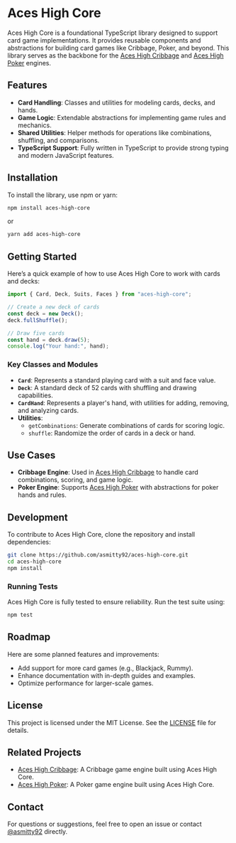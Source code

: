 # Aces High Core

Aces High Core is a foundational TypeScript library designed to support card game implementations. It provides reusable components and abstractions for building card games like Cribbage, Poker, and beyond. This library serves as the backbone for the [Aces High Cribbage](https://github.com/asmitty92/aces-high-cribbage) and [Aces High Poker](https://github.com/asmitty92/aces-high-poker) engines.

## Features

- **Card Handling**: Classes and utilities for modeling cards, decks, and hands.
- **Game Logic**: Extendable abstractions for implementing game rules and mechanics.
- **Shared Utilities**: Helper methods for operations like combinations, shuffling, and comparisons.
- **TypeScript Support**: Fully written in TypeScript to provide strong typing and modern JavaScript features.

## Installation

To install the library, use npm or yarn:

```bash
npm install aces-high-core
```

or

```bash
yarn add aces-high-core
```

## Getting Started

Here’s a quick example of how to use Aces High Core to work with cards and decks:

```typescript
import { Card, Deck, Suits, Faces } from "aces-high-core";

// Create a new deck of cards
const deck = new Deck();
deck.fullShuffle();

// Draw five cards
const hand = deck.draw(5);
console.log("Your hand:", hand);
```

### Key Classes and Modules

- **`Card`**: Represents a standard playing card with a suit and face value.
- **`Deck`**: A standard deck of 52 cards with shuffling and drawing capabilities.
- **`CardHand`**: Represents a player's hand, with utilities for adding, removing, and analyzing cards.
- **Utilities**:
  - `getCombinations`: Generate combinations of cards for scoring logic.
  - `shuffle`: Randomize the order of cards in a deck or hand.

## Use Cases

- **Cribbage Engine**: Used in [Aces High Cribbage](https://github.com/asmitty92/aces-high-cribbage) to handle card combinations, scoring, and game logic.
- **Poker Engine**: Supports [Aces High Poker](https://github.com/asmitty92/aces-high-poker) with abstractions for poker hands and rules.

## Development

To contribute to Aces High Core, clone the repository and install dependencies:

```bash
git clone https://github.com/asmitty92/aces-high-core.git
cd aces-high-core
npm install
```

### Running Tests

Aces High Core is fully tested to ensure reliability. Run the test suite using:

```bash
npm test
```

## Roadmap

Here are some planned features and improvements:

- Add support for more card games (e.g., Blackjack, Rummy).
- Enhance documentation with in-depth guides and examples.
- Optimize performance for larger-scale games.

## License

This project is licensed under the MIT License. See the [LICENSE](LICENSE) file for details.

## Related Projects

- [Aces High Cribbage](https://github.com/asmitty92/aces-high-cribbage): A Cribbage game engine built using Aces High Core.
- [Aces High Poker](https://github.com/asmitty92/aces-high-poker): A Poker game engine built using Aces High Core.

## Contact

For questions or suggestions, feel free to open an issue or contact [@asmitty92](https://github.com/asmitty92) directly.
